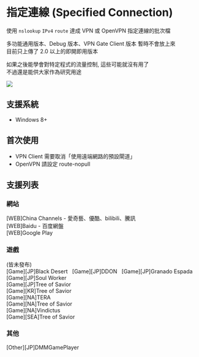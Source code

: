# 指定連線 (Specified Connection)

使用 `nslookup` `IPv4` `route` 達成 VPN 或 OpenVPN 指定連線的批次檔

多功能通用版本、Debug 版本、VPN Gate Client 版本 暫時不會放上來  
目前只上傳了 2.0 以上的即開即用版本  

如果之後能學會對特定程式的流量控制, 這些可能就沒有用了  
不過還是能供大家作為研究用途

![](https://i.imgur.com/o59B26M.png)

## 支援系統
* Windows 8+

## 首次使用
* VPN Client 需要取消「使用遠端網路的預設閘道」
* OpenVPN 請設定 route-nopull

## 支援列表
### 網站
[WEB]China Channels - 愛奇藝、優酷、bilibili、騰訊  
[WEB]Baidu - 百度網盤  
[WEB]Google Play

### 遊戲
(皆未發布)  
[Game][JP]Black Desert  
[Game][JP]DDON  
[Game][JP]Granado Espada  
[Game][JP]Soul Worker  
[Game][JP]Tree of Savior  
[Game][KR]Tree of Savior  
[Game][NA]TERA  
[Game][NA]Tree of Savior  
[Game][NA]Vindictus  
[Game][SEA]Tree of Savior  

### 其他
[Other][JP]DMMGamePlayer  

